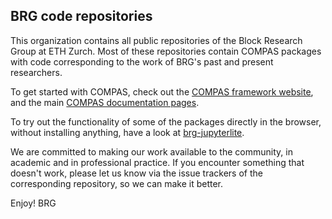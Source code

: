 ## BRG code repositories

<!--

**Here are some ideas to get you started:**

🙋‍♀️ A short introduction - what is your organization all about?
🌈 Contribution guidelines - how can the community get involved?
👩‍💻 Useful resources - where can the community find your docs? Is there anything else the community should know?
🍿 Fun facts - what does your team eat for breakfast?
🧙 Remember, you can do mighty things with the power of [Markdown](https://docs.github.com/github/writing-on-github/getting-started-with-writing-and-formatting-on-github/basic-writing-and-formatting-syntax)
-->

This organization contains all public repositories of the Block Research Group at ETH Zurch.
Most of these repositories contain COMPAS packages with code corresponding to the work of BRG's past and present researchers.

To get started with COMPAS, check out the [COMPAS framework website](https://compas.dev),
and the main [COMPAS documentation pages](https://compas.dev/compas).

To try out the functionality of some of the packages directly in the browser, without installing anything,
have a look at [brg-jupyterlite](https://blockresearchgroup.github.io/brg-jupyterlite/lab/index.html).

We are committed to making our work available to the community, in academic and in professional practice.
If you encounter something that doesn't work, please let us know via the issue trackers of the corresponding repository,
so we can make it better.

Enjoy!
BRG
